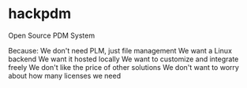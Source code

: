 hackpdm
=======

Open Source PDM System

Because:
  We don't need PLM, just file management
  We want a Linux backend
  We want it hosted locally
  We want to customize and integrate freely
  We don't like the price of other solutions
  We don't want to worry about how many licenses we need
